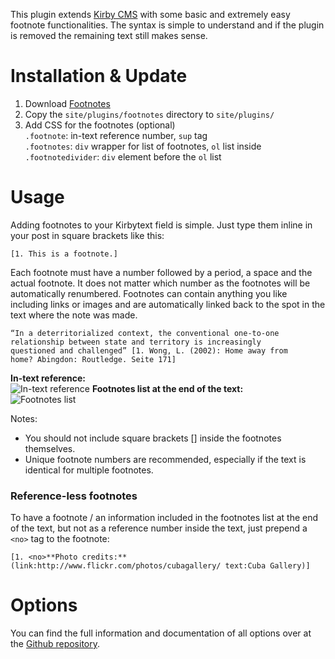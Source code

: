 This plugin extends [Kirby CMS](http://getkirby.com) with some basic and extremely easy footnote functionalities. The syntax is simple to understand and if the plugin is removed the remaining text still makes sense.


# Installation & Update
1. Download [Footnotes](https://github.com/distantnative/footnotes/zipball/master/)
2. Copy the `site/plugins/footnotes` directory to `site/plugins/`
3. Add CSS for the footnotes (optional)  
`.footnote`: in-text reference number, `sup` tag  
`.footnotes`: `div` wrapper for list of footnotes, `ol` list inside  
`.footnotedivider`: `div` element before the `ol` list  


# Usage
Adding footnotes to your Kirbytext field is simple. Just type them inline in your post in square brackets like this:

```
[1. This is a footnote.]
```

Each footnote must have a number followed by a period, a space and the actual footnote. It does not matter which number as the footnotes will be automatically renumbered. Footnotes can contain anything you like including links or images and are automatically linked back to the spot in the text where the note was made.

```
“In a deterritorialized context, the conventional one-to-one 
relationship between state and territory is increasingly 
questioned and challenged” [1. Wong, L. (2002): Home away from 
home? Abingdon: Routledge. Seite 171]
```

**In-text reference:**  
![In-text reference](https://cloud.githubusercontent.com/assets/3788865/5635753/670ccacc-95ec-11e4-81b8-7cdc20b077b2.png)
**Footnotes list at the end of the text:**  
![Footnotes list](https://cloud.githubusercontent.com/assets/3788865/5635754/67339fe4-95ec-11e4-981a-ef3f47075935.png)

Notes:  
- You should not include square brackets [] inside the footnotes themselves.
- Unique footnote numbers are recommended, especially if the text is identical for multiple footnotes.

### Reference-less footnotes
To have a footnote / an information included in the footnotes list at the end of the text, but not as a reference number inside the text, just prepend a `<no>` tag to the footnote:
```
[1. <no>**Photo credits:** (link:http://www.flickr.com/photos/cubagallery/ text:Cuba Gallery)]
```


# Options

You can find the full information and documentation of all options over at the [Github repository](https://github.com/distantnative/footnotes).

